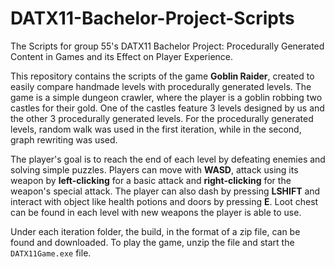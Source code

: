 # DATX11-Bachelor-Project-Scripts
The Scripts for group 55's DATX11 Bachelor Project: Procedurally Generated Content in Games and its Effect on Player Experience. 

This repository contains the scripts of the game **Goblin Raider**, created to easily compare handmade levels with procedurally generated levels. The game is a simple dungeon crawler, where the player is a goblin robbing two castles for their gold. One of the castles feature 3 levels designed by us and the other 3 procedurally generated levels. For the procedurally generated levels, random walk was used in the first iteration, while in the second, graph rewriting was used.

The player's goal is to reach the end of each level by defeating enemies and solving simple puzzles. Players can move with **WASD**, attack using its weapon by **left-clicking** for a basic attack and **right-clicking** for the weapon's special attack. The player can also dash by pressing **LSHIFT** and interact with object like health potions and doors by pressing **E**. Loot chest can be found in each level with new weapons the player is able to use.

Under each iteration folder, the build, in the format of a zip file, can be found and downloaded. To play the game, unzip the file and start the ```DATX11Game.exe``` file.
